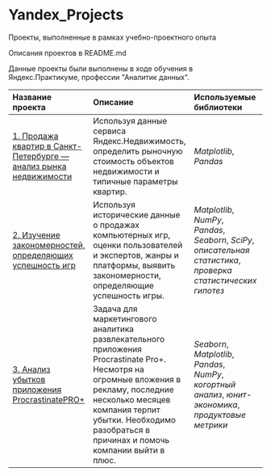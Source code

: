 # Yandex_Projects
Проекты, выполненные в рамках учебно-проектного опыта

Описания проектов в README.md

Данные проекты были выполнены в ходе обучения в Яндекс.Практикуме, профессии "Аналитик данных".

| Название проекта | Описание | Используемые библиотеки | Выводы |
| :---------------------- | :---------------------- | :---------------------- | :---------------------- |
| [1. Продажа квартир в Санкт-Петербурге — анализ рынка недвижимости](https://github.com/BrendUser/Yandex_Projects/blob/main/real_estate.ipynb)| Используя данные сервиса Яндекс.Недвижимость, определить рыночную стоимость объектов недвижимости и типичные параметры квартир. | *Matplotlib*, *Pandas*|
| [2. Изучение закономерностей, определяющих успешность игр](https://github.com/BrendUser/Yandex_Projects/blob/main/games.ipynb)| Используя исторические данные о продажах компьютерных игр, оценки пользователей и экспертов, жанры и платформы, выявить закономерности, определяющие успешность игры.  | *Matplotlib*, *NumPy*, *Pandas*, *Seaborn*, *SciPy*, *описательная статистика*, *проверка статистических гипотез* |
| [3. Анализ убытков приложения ProcrastinatePRO+](https://github.com/BrendUser/Yandex_Projects/blob/main/Procrastinate%20Pro%2B.ipynb)| Задача для маркетингового аналитика развлекательного приложения Procrastinate Pro+. Несмотря на огромные вложения в рекламу, последние несколько месяцев компания терпит убытки. Необходимо разобраться в причинах и помочь компании выйти в плюс. | *Seaborn*, *Matplotlib*, *Pandas*, *NumPy*, *когортный анализ*, *юнит-экономика*, *продуктовые метрики* |
